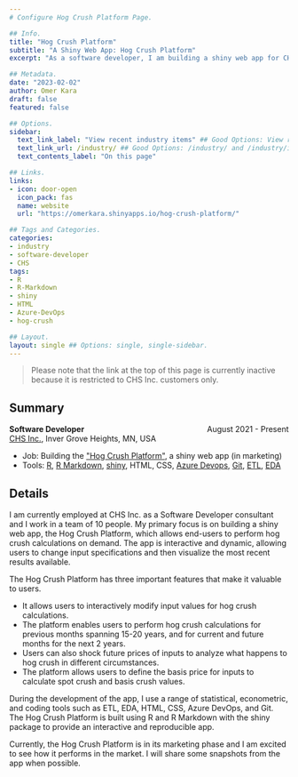 ```yaml
---
# Configure Hog Crush Platform Page.

## Info.
title: "Hog Crush Platform"
subtitle: "A Shiny Web App: Hog Crush Platform"
excerpt: "As a software developer, I am building a shiny web app for CHS Inc. hedging customers." ## Shown on the Industry Main Page, but does not shown on the Industry Page.

## Metadata.
date: "2023-02-02"
author: Omer Kara
draft: false
featured: false

## Options.
sidebar:
  text_link_label: "View recent industry items" ## Good Options: View recent industry items and Subscribe via RSS.
  text_link_url: /industry/ ## Good Options: /industry/ and /industry/index.xml.
  text_contents_label: "On this page"

## Links.
links:
- icon: door-open
  icon_pack: fas
  name: website
  url: "https://omerkara.shinyapps.io/hog-crush-platform/"

## Tags and Categories.
categories:
- industry
- software-developer
- CHS
tags:
- R
- R-Markdown
- shiny
- HTML
- Azure-DevOps
- hog-crush

## Layout.
layout: single ## Options: single, single-sidebar.
---
```




> Please note that the link at the top of this page is currently inactive because it is restricted to CHS Inc. customers only.

## Summary
<div style="overflow: hidden; margin-bottom: -14px;">
  <span style="float: left; text-align: left;"><b>Software Developer</b></span>
  <span style="float: right; text-align: right;">August 2021 - Present</span>
</div>

[CHS Inc.](https://www.chsinc.com/), Inver Grove Heights, MN, USA
- Job: Building the ["Hog Crush Platform"](https://omerkara.shinyapps.io/hog-crush-platform/), a shiny web app (in marketing)
- Tools: [R](http://www.r-project.org/), [R Markdown](http://rmarkdown.rstudio.com/), [shiny](https://shiny.rstudio.com/), HTML, CSS, [Azure Devops](https://azure.microsoft.com/en-us/products/devops/), [Git](https://git-scm.com/), [ETL](https://en.wikipedia.org/wiki/Extract,_transform,_load), [EDA](https://en.wikipedia.org/wiki/Exploratory_data_analysis)

## Details
I am currently employed at CHS Inc. as a Software Developer consultant and I work in a team of 10 people. My primary focus is on building a shiny web app, the Hog Crush Platform, which allows end-users to perform hog crush calculations on demand. The app is interactive and dynamic, allowing users to change input specifications and then visualize the most recent results available.

The Hog Crush Platform has three important features that make it valuable to users.
- It allows users to interactively modify input values for hog crush calculations.
- The platform enables users to perform hog crush calculations for previous months spanning 15-20 years, and for current and future months for the next 2 years.
- Users can also shock future prices of inputs to analyze what happens to hog crush in different circumstances.
- The platform allows users to define the basis price for inputs to calculate spot crush and basis crush values.

During the development of the app, I use a range of statistical, econometric, and coding tools such as ETL, EDA, HTML, CSS, Azure DevOps, and Git. The Hog Crush Platform is built using R and R Markdown with the shiny package to provide an interactive and reproducible app.

Currently, the Hog Crush Platform is in its marketing phase and I am excited to see how it performs in the market. I will share some snapshots from the app when possible.
